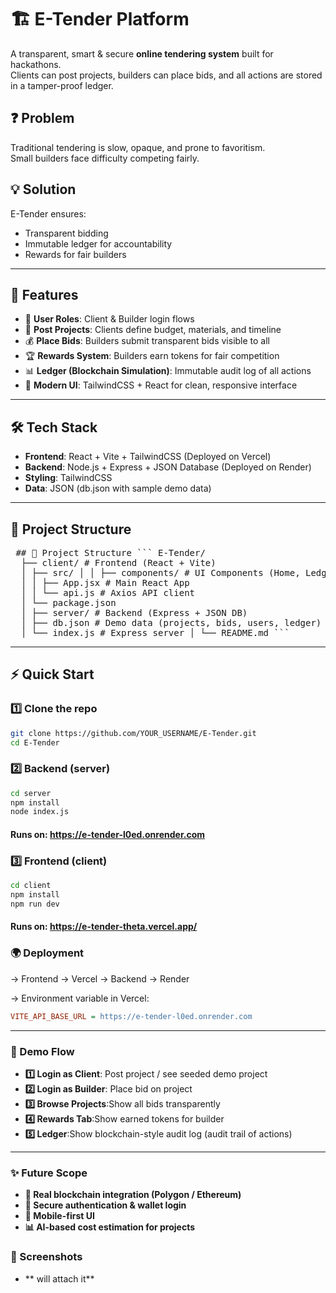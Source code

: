 # 🏗️ E-Tender Platform

A transparent, smart & secure **online tendering system** built for hackathons.  
Clients can post projects, builders can place bids, and all actions are stored in a tamper-proof ledger.

## ❓ Problem
Traditional tendering is slow, opaque, and prone to favoritism.  
Small builders face difficulty competing fairly.  

## 💡 Solution
E-Tender ensures:
- Transparent bidding
- Immutable ledger for accountability
- Rewards for fair builders

---

## 🚀 Features
- 👤 **User Roles**: Client & Builder login flows  
- 📝 **Post Projects**: Clients define budget, materials, and timeline  
- 💰 **Place Bids**: Builders submit transparent bids visible to all  
- 🏆 **Rewards System**: Builders earn tokens for fair competition  
- 📊 **Ledger (Blockchain Simulation)**: Immutable audit log of all actions  
- 🎨 **Modern UI**: TailwindCSS + React for clean, responsive interface  

---

## 🛠️ Tech Stack
- **Frontend**: React + Vite + TailwindCSS (Deployed on Vercel)  
- **Backend**: Node.js + Express + JSON Database (Deployed on Render)  
- **Styling**: TailwindCSS  
- **Data**: JSON (db.json with sample demo data)  

---

## 📂 Project Structure
<pre> ## 📂 Project Structure ``` E-Tender/
  ├── client/ # Frontend (React + Vite)
  │ ├── src/ │ │ ├── components/ # UI Components (Home, Ledger, etc.)
  │ │ ├── App.jsx # Main React App
  │ │ └── api.js # Axios API client
  │ └── package.json
  │ ├── server/ # Backend (Express + JSON DB)
  │ ├── db.json # Demo data (projects, bids, users, ledger)
  │ └── index.js # Express server │ └── README.md ``` </pre>

---

## ⚡ Quick Start

### 1️⃣ Clone the repo
```bash
git clone https://github.com/YOUR_USERNAME/E-Tender.git
cd E-Tender
```

### 2️⃣ Backend (server)
```bash
cd server
npm install
node index.js
```
#### Runs on: https://e-tender-l0ed.onrender.com

### 3️⃣ Frontend (client)
```bash
cd client
npm install
npm run dev
```
#### Runs on: https://e-tender-theta.vercel.app/

### 🌍 Deployment
-> Frontend → Vercel
-> Backend → Render

-> Environment variable in Vercel:
```ini
VITE_API_BASE_URL = https://e-tender-l0ed.onrender.com
```

---

### 🎥 Demo Flow

- **1️⃣ Login as Client**: Post project / see seeded demo project
- **2️⃣ Login as Builder**: Place bid on project
- **3️⃣ Browse Projects**:Show all bids transparently
- **4️⃣ Rewards Tab**:Show earned tokens for builder
- **5️⃣ Ledger**:Show blockchain-style audit log (audit trail of actions)

---

### ✨ Future Scope

- **🔗 Real blockchain integration (Polygon / Ethereum)**
- **🔐 Secure authentication & wallet login**
- **📱 Mobile-first UI**
- **📊 AI-based cost estimation for projects**

### 📸 Screenshots

- ** will attach it**




